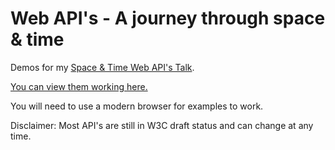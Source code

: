Web API's - A journey through space & time
=======

Demos for my [Space & Time Web API's Talk](http://rumyras-talks.herokuapp.com/web-apis-space-time/#/).

[You can view them working here.](https://space-time-apis.herokuapp.com/)

You will need to use a modern browser for examples to work.

Disclaimer: Most API's are still in W3C draft status and can change at any time.